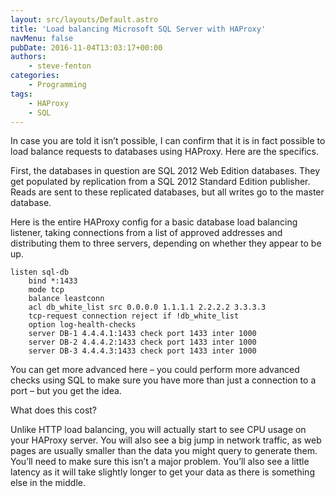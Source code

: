 ```yaml
---
layout: src/layouts/Default.astro
title: 'Load balancing Microsoft SQL Server with HAProxy'
navMenu: false
pubDate: 2016-11-04T13:03:17+00:00
authors:
    - steve-fenton
categories:
    - Programming
tags:
    - HAProxy
    - SQL
---
```


In case you are told it isn’t possible, I can confirm that it is in fact possible to load balance requests to databases using HAProxy. Here are the specifics.

First, the databases in question are SQL 2012 Web Edition databases. They get populated by replication from a SQL 2012 Standard Edition publisher. Reads are sent to these replicated databases, but all writes go to the master database.

Here is the entire HAProxy config for a basic database load balancing listener, taking connections from a list of approved addresses and distributing them to three servers, depending on whether they appear to be up.

```
listen sql-db
    bind *:1433
    mode tcp
    balance leastconn
    acl db_white_list src 0.0.0.0 1.1.1.1 2.2.2.2 3.3.3.3
    tcp-request connection reject if !db_white_list
    option log-health-checks
    server DB-1 4.4.4.1:1433 check port 1433 inter 1000
    server DB-2 4.4.4.2:1433 check port 1433 inter 1000
    server DB-3 4.4.4.3:1433 check port 1433 inter 1000
```

You can get more advanced here – you could perform more advanced checks using SQL to make sure you have more than just a connection to a port – but you get the idea.

What does this cost?

Unlike HTTP load balancing, you will actually start to see CPU usage on your HAProxy server. You will also see a big jump in network traffic, as web pages are usually smaller than the data you might query to generate them. You’ll need to make sure this isn’t a major problem. You’ll also see a little latency as it will take slightly longer to get your data as there is something else in the middle.